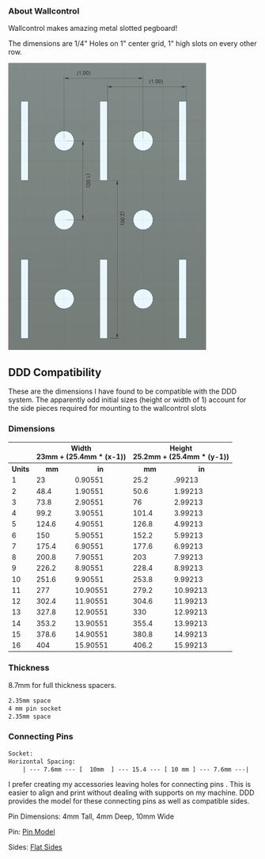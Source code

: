 
### About Wallcontrol

Wallcontrol makes amazing metal slotted pegboard!

The dimensions are 1/4" Holes on 1" center grid, 1" high slots on every other row.

<img src="WallcontrolSpacing.png" alt="drawing" width="400"/>

## DDD Compatibility

These are the dimensions I have found to be compatible with the DDD system.  The apparently odd initial sizes (height or width of 1) account for the side pieces required for mounting to the wallcontrol slots

### Dimensions

<table>
    <col>
    <colgroup span="1"></colgroup>
    <colgroup span="2"></colgroup>
    <colgroup span="2"></colgroup>
    <tr>
        <th colspan="1" scope="colgroup"></th>
        <th colspan="2" scope="colgroup">Width<br>23mm + (25.4mm * (x-1))</th>
        <th colspan="2" scope="colgroup">Height<br>25.2mm + (25.4mm * (y-1))</th>
    </tr>
    <tr>
        <th>Units</th>
        <th>mm</th>
        <th>in</th>
        <th>mm</th>
        <th>in</th>
    </tr>
    <tr>
        <td>1</td>
        <td>23</td>
        <td>0.90551</td>
        <td>25.2</td>
        <td>.99213</td>
    </tr>
    <tr>
        <td>2</td>
        <td>48.4</td>
        <td>1.90551</td>
        <td>50.6</td>
        <td>1.99213</td>
    </tr>
    <tr>
        <td>3</td>
        <td>73.8</td>
        <td>2.90551</td>
        <td>76</td>
        <td>2.99213</td>
    </tr>
    <tr>
        <td>4</td>
        <td>99.2</td>
        <td>3.90551</td>
        <td>101.4</td>
        <td>3.99213</td>
    </tr>
    <tr>
        <td>5</td>
        <td>124.6</td>
        <td>4.90551</td>
        <td>126.8</td>
        <td>4.99213</td>
    </tr>
    <tr>
        <td>6</td>
        <td>150</td>
        <td>5.90551</td>
        <td>152.2</td>
        <td>5.99213</td>            
    </tr>
    <tr>
        <td>7</td>
        <td>175.4</td>
        <td>6.90551</td> 
        <td>177.6</td>
        <td>6.99213</td>
    </tr>
    <tr>
        <td>8</td>
        <td>200.8</td>
        <td>7.90551</td> 
        <td>203</td>
        <td>7.99213</td>
    </tr>
    <tr>
        <td>9</td>
        <td>226.2</td>
        <td>8.90551</td> 
        <td>228.4</td>
        <td>8.99213</td>
    </tr>
    <tr>
        <td>10</td>
        <td>251.6</td>
        <td>9.90551</td> 
        <td>253.8</td>
        <td>9.99213</td>
    </tr>
    <tr>
        <td>11</td>
        <td>277</td>
        <td>10.90551</td> 
        <td>279.2</td>
        <td>10.99213</td>
    </tr>
    <tr>
        <td>12</td>
        <td>302.4</td>
        <td>11.90551</td> 
        <td>304.6</td>
        <td>11.99213</td>
    </tr>
    <tr>
        <td>13</td>
        <td>327.8</td>
        <td>12.90551</td> 
        <td>330</td>
        <td>12.99213</td>
    </tr>
    <tr>
        <td>14</td>
        <td>353.2</td>
        <td>13.90551</td> 
        <td>355.4</td>
        <td>13.99213</td>
    </tr>
    <tr>
        <td>15</td>
        <td>378.6</td>
        <td>14.90551</td> 
        <td>380.8</td>
        <td>14.99213</td>
    </tr>
    <tr>
        <td>16</td>
        <td>404</td>
        <td>15.90551</td> 
        <td>406.2</td>
        <td>15.99213</td>
    </tr>
</table>

### Thickness

8.7mm for full thickness spacers.

    2.35mm space
    4 mm pin socket
    2.35mm space

### Connecting Pins

    Socket:  
    Horizontal Spacing:
        | --- 7.6mm --- [  10mm  ] --- 15.4 --- [ 10 mm ] --- 7.6mm ---|


I prefer creating my accessories leaving holes for connecting pins .  This is easier to align and print without dealing with supports on my machine.  DDD provides the model for these connecting pins as well as compatible sides.

Pin Dimensions:  4mm Tall, 4mm Deep, 10mm Wide

Pin:    [Pin Model](https://github.com/aderusha/DDD-Printable-Wall-Control-System/blob/main/Accessories/4x10x8mm%20Pin.stl)

Sides:  [Flat Sides](https://github.com/aderusha/DDD-Printable-Wall-Control-System/tree/main/Sidepieces/Flats)
